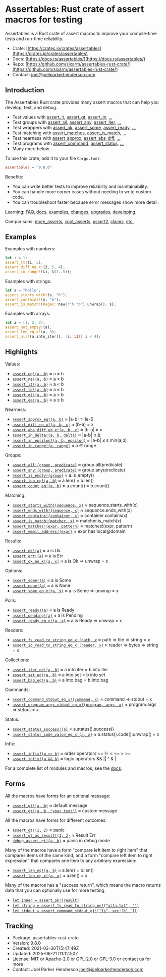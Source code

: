 <!--
tags: #assert #assertion #rust #testing #macros #tdd #testdrivendevelopment
-->

# Assertables: Rust crate of assert macros for testing

Assertables is a Rust crate of assert macros to improve your compile-time tests and run-time reliability.

* Crate: [https://crates.io/crates/assertables](https://crates.io/crates/assertables)
* Docs: [https://docs.rs/assertables/](https://docs.rs/assertables/)
* Repo: [https://github.com/sixarm/assertables-rust-crate/](https://github.com/sixarm/assertables-rust-crate/)
* Contact: [joel@joelparkerhenderson.com](mailto:joel@joelparkerhenderson.com)

## Introduction

The Assertables Rust crate provides many assert macros
that can help you develop, test, and debug.

* Test values with
  [assert_lt](https://docs.rs/assertables/9.8.0/assertables/assert_lt),
  [assert_gt](https://docs.rs/assertables/9.8.0/assertables/assert_gt),
  [assert_in](https://docs.rs/assertables/9.8.0/assertables/assert_in),
  […](https://docs.rs/assertables)
* Test groups with
  [assert_all](https://docs.rs/assertables/9.8.0/assertables/assert_all),
  [assert_any](https://docs.rs/assertables/9.8.0/assertables/assert_any),
  [assert_iter](https://docs.rs/assertables/9.8.0/assertables/assert_iter),
  […](https://docs.rs/assertables)
* Test wrappers with
  [assert_ok](https://docs.rs/assertables/9.8.0/assertables/assert_ok),
  [assert_some](https://docs.rs/assertables/9.8.0/assertables/assert_some),
  [assert_ready](https://docs.rs/assertables/9.8.0/assertables/assert_ready),
  […](https://docs.rs/assertables)
* Test matching with
  [assert_matches](https://docs.rs/assertables/9.8.0/assertables/assert_matches),
  [assert_is_match](https://docs.rs/assertables/9.8.0/assertables/assert_is_match),
  […](https://docs.rs/assertables)
* Test nearness with
  [assert_approx](https://docs.rs/assertables/9.8.0/assertables/assert_approx),
  [assert_abs_diff](https://docs.rs/assertables/9.8.0/assertables/assert_abs_diff),
  […](https://docs.rs/assertables/)
* Test programs with
  [assert_command](https://docs.rs/assertables/9.8.0/assertables/assert_command),
  [assert_status](https://docs.rs/assertables/9.8.0/assertables/assert_staus),
  […](https://docs.rs/assertables)
* Many more below.

To use this crate, add it to your file `Cargo.toml`:

```toml
assertables = "9.8.0"
```

Benefits:

* You can write better tests to improve reliability and maintainability.
* You can handle more corner cases without needing to write custom code.
* You can troubleshoot faster because error messages show more detail.

Learning:
[FAQ](https://github.com/SixArm/assertables-rust-crate/tree/main/help/faq),
[docs](https://docs.rs/assertables/),
[examples](https://github.com/SixArm/assertables-rust-crate/blob/main/tests/examples/),
[changes](https://github.com/SixArm/assertables-rust-crate/tree/main/CHANGES.md),
[upgrades](https://github.com/SixArm/assertables-rust-crate/tree/main/help/upgrades/upgrade-from-version-8-to-9),
[developing](https://github.com/SixArm/assertables-rust-crate/tree/main/help/developing/).

Comparisons:
[more_asserts](https://github.com/SixArm/assertables-rust-crate/tree/main/help/comparisons/more_asserts),
[cool_asserts](https://github.com/SixArm/assertables-rust-crate/tree/main/help/comparisons/cool_asserts),
[assert2](https://github.com/SixArm/assertables-rust-crate/tree/main/help/comparisons/assert2),
[claims](https://github.com/SixArm/assertables-rust-crate/tree/main/help/comparisons/claims),
[etc.](https://github.com/SixArm/assertables-rust-crate/tree/main/help/comparisons)

## Examples

Examples with numbers:

```rust
let i = 1;
assert_lt!(i, 5);
assert_diff_eq_x!(i, 5, 4);
assert_in_range!(&i, &(1..5));
```

Examples with strings:

```rust
let s = "hello";
assert_starts_with!(s, "h");
assert_contains!(s, "e");
assert_is_match!(Regex::new(r"h.*o").unwrap(), s);
```

Examples with arrays:

```rust
let a = [1, 2, 3];
assert_not_empty!(a);
assert_len_eq_x!(a, 3);
assert_all!(a.into_iter(), |i: i32| i < 4);
```

## Highlights

Values:

* [`assert_eq!(a, b)`](https://docs.rs/assertables/9.8.0/assertables/assert_eq) ≈ a = b
* [`assert_ne!(a, b)`](https://docs.rs/assertables/9.8.0/assertables/assert_ne) ≈ a ≠ b
* [`assert_lt!(a, b)`](https://docs.rs/assertables/9.8.0/assertables/assert_lt) ≈ a < b
* [`assert_le!(a, b)`](https://docs.rs/assertables/9.8.0/assertables/assert_le) ≈ a ≤ b
* [`assert_gt!(a, b)`](https://docs.rs/assertables/9.8.0/assertables/assert_gt) ≈ a > b
* [`assert_ge!(a, b)`](https://docs.rs/assertables/9.8.0/assertables/assert_ge) ≈ a ≥ b

Nearness:

* [`assert_approx_eq!(a, b)`](https://docs.rs/assertables/9.8.0/assertables/assert_approx/assert_approx_eq) ≈ |a-b| ≤ 1e-6
* [`assert_diff_eq_x!(a, b, x)`](https://docs.rs/assertables/9.8.0/assertables/assert_diff/assert_diff_eq_x) ≈ (b-a) = x
* [`assert_abs_diff_eq_x!(a, b, x)`](https://docs.rs/assertables/9.8.0/assertables/assert_abs_diff/assert_abs_diff_eq_x) ≈ |b-a| = x
* [`assert_in_delta!(a, b, delta)`](https://docs.rs/assertables/9.8.0/assertables/assert_in/assert_in_delta) ≈ |a-b| ≤ Δ
* [`assert_in_epsilon!(a, b, epsilon)`](https://docs.rs/assertables/9.8.0/assertables/assert_in/assert_in_epsilon) ≈ |a-b| ≤ ε min(a,b)
* [`assert_in_range!(a, range)`](https://docs.rs/assertables/9.8.0/assertables/assert_in/assert_in_range) ≈ a ∈ range

Groups:

* [`assert_all!(group, predicate)`](https://docs.rs/assertables/9.8.0/assertables/assert_all) ≈ group.all(predicate)
* [`assert_any!(group, predicate)`](https://docs.rs/assertables/9.8.0/assertables/assert_any) ≈ group.any(predicate)
* [`assert_is_empty!(group)`](https://docs.rs/assertables/9.8.0/assertables/assert_is_empty/assert_is_empty) ≈ a.is_empty()
* [`assert_len_eq!(a, b)`](https://docs.rs/assertables/9.8.0/assertables/assert_len/assert_len_eq) ≈ a.len() = b.len()
* [`assert_count_eq!(a, b)`](https://docs.rs/assertables/9.8.0/assertables/assert_count/assert_count_eq) ≈ a.count() = b.count()

Matching:

* [`assert_starts_with!(sequence, x)`](https://docs.rs/assertables/9.8.0/assertables/assert_starts_with) ≈ sequence.starts_with(x)
* [`assert_ends_with!(sequence, x)`](https://docs.rs/assertables/9.8.0/assertables/assert_ends_with) ≈ sequence.ends_with(x)
* [`assert_contains!(container, x)`](https://docs.rs/assertables/9.8.0/assertables/assert_contains) ≈ container.contains(x)
* [`assert_is_match!(matcher, x)`](https://docs.rs/assertables/9.8.0/assertables/assert_is_match) ≈ matcher.is_match(x)
* [`assert_matches!(expr, pattern)`](https://docs.rs/assertables/9.8.0/assertables/assert_matches) ≈ matches!(expr, pattern)
* [`assert_email_address!(expr)`](https://docs.rs/assertables/9.8.0/assertables/assert_email_address) ≈ expr has local@domain

Results:

* [`assert_ok!(a)`](https://docs.rs/assertables/9.8.0/assertables/assert_ok) ≈ a is Ok
* [`assert_err!(a)`](https://docs.rs/assertables/9.8.0/assertables/assert_err) ≈ a is Err
* [`assert_ok_eq_x!(a, x)`](https://docs.rs/assertables/9.8.0/assertables/assert_ok/assert_ok_eq_x) ≈ a is Ok ⇒ unwrap = x

Options:

* [`assert_some!(a)`](https://docs.rs/assertables/9.8.0/assertables/assert_some) ≈ a is Some
* [`assert_none!(a)`](https://docs.rs/assertables/9.8.0/assertables/assert_none) ≈ a is None
* [`assert_some_eq_x!(a, x)`](https://docs.rs/assertables/9.8.0/assertables/assert_some/assert_some_eq_x) ≈ a is Some ⇒ unwrap = x

Polls:

* [`assert_ready!(a)`](https://docs.rs/assertables/9.8.0/assertables/assert_ready) ≈ a is Ready
* [`assert_pending!(a)`](https://docs.rs/assertables/9.8.0/assertables/assert_pending) ≈ a is Pending
* [`assert_ready_eq_x!(a, x)`](https://docs.rs/assertables/9.8.0/assertables/assert_ready/assert_ready_eq_x) ≈ a is Ready ⇒ unwrap = x

Readers:

* [`assert_fs_read_to_string_eq_x!(path, x`](https://docs.rs/assertables/9.8.0/assertables/assert_fs_read_to_string) ≈ path ⇒ file ⇒ string = x
* [`assert_io_read_to_string_eq_x!(reader, x)`](https://docs.rs/assertables/9.8.0/assertables/assert_io_read_to_string) ≈ reader ⇒ bytes ⇒ string = x

Collections:

* [`assert_iter_eq!(a, b)`](https://docs.rs/assertables/9.8.0/assertables/assert_iter) ≈ a into iter = b into iter
* [`assert_set_eq!(a, b)`](https://docs.rs/assertables/9.8.0/assertables/assert_set) ≈ a into set = b into set
* [`assert_bag_eq!(a, b)`](https://docs.rs/assertables/9.8.0/assertables/assert_bag) ≈ a into bag = b into bag

Commands:

* [`assert_command_stdout_eq_x!(command, x)`](https://docs.rs/assertables/9.8.0/assertables/assert_command) ≈ command ⇒ stdout = x
* [`assert_program_args_stdout_eq_x!(program, args, x)`](https://docs.rs/assertables/9.8.0/assertables/assert_program_args) ≈ program.args ⇒ stdout = x

Status:

* [`assert_status_success!(a)`](https://docs.rs/assertables/9.8.0/assertables/assert_status/assert_status_success) ≈ a.status().success()
* [`assert_status_code_value_eq_x!(a, x)`](https://docs.rs/assertables/9.8.0/assertables/assert_status/assert_status_code_value_eq_x) ≈ a.status().code().unwrap() = x

Infix:

* [`assert_infix!(a == b)`](https://docs.rs/assertables/9.8.0/assertables/assert_infix) ≈ order operators == != < <= > >=
* [`assert_infix!(a && b)`](https://docs.rs/assertables/9.8.0/assertables/assert_infix) ≈ logic operators && || ^ & |

For a complete list of modules and macros, see the [docs](https://docs.rs/assertables/).


## Forms

All the macros have forms for an optional message:

* [`assert_gt!(a, b)`](https://docs.rs/assertables/9.8.0/assertables/macro.assert_gt.html) ≈ default message
* [`assert_gt!(a, b, "your text")`](https://docs.rs/assertables/9.8.0/assertables/macro.assert_gt.html) ≈ custom message

All the macros have forms for different outcomes:

* [`assert_gt!(1, 2)`](https://docs.rs/assertables/9.8.0/assertables/macro.assert_gt.html) ≈ panic
* [`assert_gt_as_result!(1, 2)`](https://docs.rs/assertables/9.8.0/assertables/macro.assert_gt_as_result.html) ≈  Result Err
* [`debug_assert_gt!(a, b)`](https://docs.rs/assertables/9.8.0/assertables/macro.debug_assert_gt.html) ≈ panic in debug mode

Many of the macros have a form "compare left item to right item" that compares
items of the same kind, and a form "compare left item to right expression" that
compares one item to any arbitrary expression:

* [`assert_len_eq!(a, b)`](https://docs.rs/assertables/9.8.0/assertables/macro.assert_ok_eq.html) ≈ a.len() = b.len()
* [`assert_len_eq_x!(a, x)`](https://docs.rs/assertables/9.8.0/assertables/macro.assert_ok_eq_x.html) ≈ a.len() = x

Many of the macros has a "success return", which means the macro returns data that you can optionally use for more testing.

* [`let inner = assert_ok!(result)`](https://docs.rs/assertables/9.8.0/assertables/macro.assert_ok.html)
* [`let string = assert_fs_read_to_string_ne!("alfa.txt", "")`](https://docs.rs/assertables/9.8.0/assertables/macro.assert_fs_read_to_string_ne.html)
* [`let stdout = assert_command_stdout_gt!("ls", vec![b' '])`](https://docs.rs/assertables/9.8.0/assertables/macro.assert_command_stdout_gt.html)

## Tracking

* Package: assertables-rust-crate
* Version: 9.8.0
* Created: 2021-03-30T15:47:49Z
* Updated: 2025-06-21T11:12:50Z
* License: MIT or Apache-2.0 or GPL-2.0 or GPL-3.0 or contact us for more
* Contact: Joel Parker Henderson <joel@joelparkerhenderson.com>
